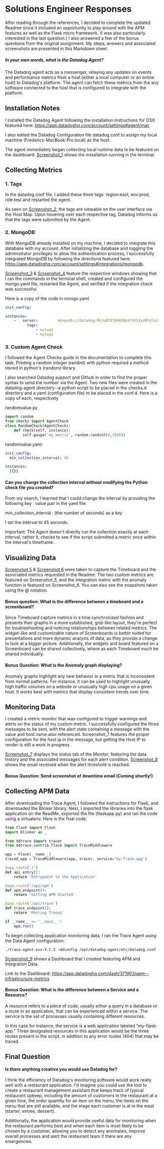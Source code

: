 # Solutions Engineer Responses

After reading through the references, I decided to complete the updated Readme since it included an opportunity to play around with the APM features as well as the Flask micro framework. (I was also particularly interested in the last question.) I also answered a few of the bonus questions from the original assignment. My steps, answers and associated screenshots are presented in this Markdown sheet.


##### In your own words, what is the Datadog Agent?

The Datadog agent acts as a messenger, relaying any updates on events and performance metrics from a host (either a local computer or an online host) to Datadog's platform. The agent can fetch these metrics from the any software connected to the host that is configured to integrate with the platform.


## Installation Notes

I installed the Datadog Agent following the installation instructions for OSX featured here:
https://app.datadoghq.com/account/settings#agent/mac

I also edited the Datadog Configuration file datadog.conf to assign my local machine (Frederics-MacBook-Pro.local) as the host.

The agent immediately began collecting local runtime data to be featured on the dashboard. [Screenshot_1](screenshots/Screenshot_1_installation.png) shows the installation running in the terminal.


## Collecting Metrics

### 1. Tags

In the datadog.conf file, I added these three tags: region:east, env:prod, role:test and restarted the agent.

As seen on [Screenshot_2](screenshots/Screenshot_2_tags.png), the tags are viewable on the user interface via the Host Map. Upon hovering over each respective tag, Datadog informs us that the tags were submitted by the Agent.

### 2. MongoDB

With MongoDB already installed on my machine, I decided to integrate this database with my account. After initializing the database and toggling the administrator privileges to allow the authentication process, I successfully integrated MongoDB by following the directions featured here: https://app.datadoghq.com/account/settings#integrations/mongodb.

[Screenshot_3](screenshots/Screenshot_3_mongo.png) & [Screenshot_4](screenshots/Screenshot_4_mongo.png) feature the respective windows showing that I ran the commands in the terminal shell, created and configured the mongo.yaml file, restarted the Agent, and verified if the integration check was successful.

Here is a copy of the code in mongo.yaml

```yaml
init_config:

instances:
    -   server: 		mongodb://datadog:RhJuBT87QH08QK47XtSXxXMt@localhost:27017
          tags:
              - mytag1
              - mytag2
```

### 3. Custom Agent Check

I followed the Agent Checks guide in the documentation to complete this task. Printing a random integer (randint) with python required a method stored in python's (random) library.

I also searched Datadog support and Github in order to find the proper syntax to send the number via the Agent. Two new files were created in the datadog-agent directory--a python script to be placed in the checks.d directory and a yaml (configuration file) to be placed in the conf.d. Here is a copy of each, respectively

randomvalue.py

```python
import random
from checks import AgentCheck
class RandomCheck(AgentCheck):
	def check(self, instance):
		self.gauge('my_metric', random.randint(0,1000))

```

randomvalue.yaml

```yaml
init_config:
  min_collection_interval: 45

instances:
  [{}]
```

#### Can you change the collection interval without modifying the Python check file you created?

From my search, I learned that I could change the interval by providing the following key : value pair in the yaml file:  

min_collection_interval : (the number of seconds) as a key

I set the interval to 45 seconds.

Important: The Agent doesn't directly run the collection exactly at each interval, rather it, checks to see if the script submitted a metric once within the interval's timeframe.


## Visualizing Data

[Screenshot 5](screenshots/Screenshot_5_metrics.png) & [Screenshot 6](screenshots/Screenshot_6_anomaly.png) were taken to capture the Timeboard and the associated metrics requested in the Readme. The two custom metrics are featured on Screenshot_5, and the integration metric with the anomaly function is featured on Screenshot_6. You can also see the snapshots taken using the @ notation.

#### Bonus question: What is the difference between a timeboard and a screenboard?

Since Timeboard capture metrics in a time synchronized fashion and presents their graphs in a more established, grid-like layout, they're perfect for troubleshooting and noticing relationships between related metrics. The widget-like and customizable nature of Screenboards is better suited for presentations and more dynamic analysis of data, as they provide a change to look at a bigger picture. Additionally, the widgets and board featured on a Screenboard can be shared collectively, where as each Timeboard much be shared individually.


#### Bonus Question: What is the Anomaly graph displaying?

Anomaly graphs highlight any new behavior in a metric that is inconsistent from normal patterns. For instance, it can be used to highlight unusually high traffic volumes on a website or unusually high cpu usage on a given host. It works best with metrics that display consistent trends over time.


## Monitoring Data

I created a metric monitor that was configured to trigger warnings and alerts on the status of my custom metric. I successfully configured the three messages to be sent, with the alert state containing a message with the value and host.name also referenced. Screenshot_7 features the proper configuration for the host ip in the message, but getting the Host IP to render is still a work in progress.

[Screenshot_7](screenshots/Screenshot_7_Monitor.png) displays the status tab of the Monitor, featuring the data history and the associated messages for each alert condition. [Screenshot_8](screenshots/Screenshot_8_Email.png) shows the email received when the alert threshold is reached.


#### Bonus Question: Send screenshot of downtime email (Coming shortly!)

## Collecting APM Data

After downloading the Trace Agent, I followed the instructions for Flask, and downloaded the Blinker library. Next, I imported the libraries into the flask application on the ReadMe, exported the file (flaskapp.py) and ran the code using a virtualenv. Here is the final code:

```python
from flask import Flask
import blinker as _

from ddtrace import tracer
from ddtrace.contrib.flask import TraceMiddleware

app = Flask(__name__)
traced_app = TraceMiddleware(app, tracer, service="my-flask-app")

@app.route('/')
def api_entry():
    return 'Entrypoint to the Application'

@app.route('/api/apm')
def apm_endpoint():
    return 'Getting APM Started'

@app.route('/api/trace')
def trace_endpoint():
    return 'Posting Traces'

if __name__ == '__main__':
    app.run()

```

To begin collecting application monitoring data, I ran the Trace Agent using the Data Agent configuration:

```
./trace-agent-osx-X.Y.Z -ddconfig /opt/datadog-agent/etc/datadog.conf
```

[Screenshot_9](screenshots/Screenshot_9_APM-Infrastructure.png) shows a Dashboard that I created featuring APM and Integration Data.


Link to the Dashboard: https://app.datadoghq.com/dash/371903/apm--infrastructure-metrics


#### Bonus Question: What is the difference between a Service and a Resource?

A resource refers to a piece of code, usually either a query in a database or a route in an application, that can be experienced within a service. The service is the set of processes usually containing different resources.

In this case for instance, the service is a web application labeled "my-flask-app." Three designated resources in this application would be the three routes present in the script, in addition to any error routes (404) that may be traced.

## Final Question

#### Is there anything creative you would use Datadog for?

I think the efficiency of Datadog's monitoring software would work really well with a restaurant application. I'd imagine you could use the tool to create a restaurant management assistant that keeps track of typical restaurant upkeep, including the amount of customers in the restaurant at a given time, the order quantity for an item on the menu, the items on the menu that are still available, and the stage each customer is at in the meal (starter, entree, dessert).

Additionally, the application would provide useful data for monitoring when the restaurant performs best and when each item is most likely to be chosen by a customer, allowing you to detect any anomalies, improve overall processes and alert the restaurant team if there are any emergencies. 
